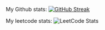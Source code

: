 My Github stats:
[![GitHub Streak](https://streak-stats.demolab.com?user=CarlosGuzman01&theme=dark)](https://git.io/streak-stats)


My leetcode stats:
![LeetCode Stats](https://leetcard.jacoblin.cool/carlosguzmantejeda13?theme=dark&font=Cuprum&ext=heatmap)
<!--
**CarlosGuzman01/CarlosGuzman01** is a ✨ _special_ ✨ repository because its `README.md` (this file) appears on your GitHub profile.

Here are some ideas to get you started:

- 🔭 I’m currently working on ...
- 🌱 I’m currently learning ...
- 👯 I’m looking to collaborate on ...
- 🤔 I’m looking for help with ...
- 💬 Ask me about ...
- 📫 How to reach me: ...
- 😄 Pronouns: ...
- ⚡ Fun fact: ...
-->
